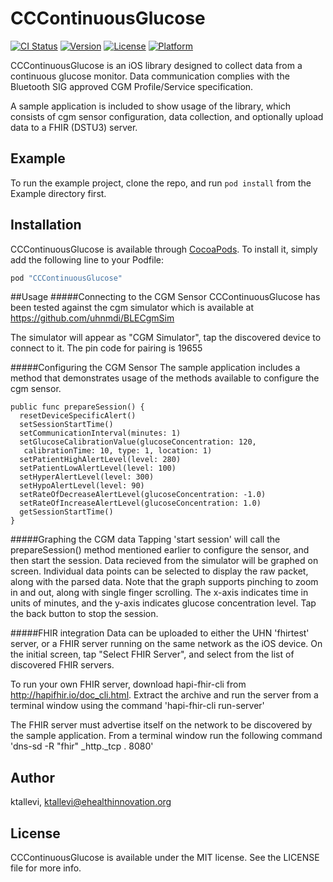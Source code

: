 # CCContinuousGlucose

[![CI Status](http://img.shields.io/travis/ktallevi/CCContinuousGlucose.svg?style=flat)](https://travis-ci.org/ktallevi/CCContinuousGlucose)
[![Version](https://img.shields.io/cocoapods/v/CCContinuousGlucose.svg?style=flat)](http://cocoapods.org/pods/CCContinuousGlucose)
[![License](https://img.shields.io/cocoapods/l/CCContinuousGlucose.svg?style=flat)](http://cocoapods.org/pods/CCContinuousGlucose)
[![Platform](https://img.shields.io/cocoapods/p/CCContinuousGlucose.svg?style=flat)](http://cocoapods.org/pods/CCContinuousGlucose)

CCContinuousGlucose is an iOS library designed to collect data from a continuous glucose monitor. Data communication complies with the Bluetooth SIG approved CGM Profile/Service specification.

A sample application is included to show usage of the library, which consists of cgm sensor configuration, data collection, and optionally upload data to a FHIR (DSTU3) server.


## Example

To run the example project, clone the repo, and run `pod install` from the Example directory first.


## Installation

CCContinuousGlucose is available through [CocoaPods](http://cocoapods.org). To install
it, simply add the following line to your Podfile:

```ruby
pod "CCContinuousGlucose"
```

##Usage
#####Connecting to the CGM Sensor
CCContinuousGlucose has been tested against the cgm simulator which is available at https://github.com/uhnmdi/BLECgmSim

The simulator will appear as "CGM Simulator", tap the discovered device to connect to it. The pin code for pairing is 19655

#####Configuring the CGM Sensor
The sample application includes a method that demonstrates usage of the methods available to configure the cgm sensor.

```
public func prepareSession() {
  resetDeviceSpecificAlert()
  setSessionStartTime()
  setCommunicationInterval(minutes: 1)
  setGlucoseCalibrationValue(glucoseConcentration: 120, 
   calibrationTime: 10, type: 1, location: 1)
  setPatientHighAlertLevel(level: 280)
  setPatientLowAlertLevel(level: 100)
  setHyperAlertLevel(level: 300)
  setHypoAlertLevel(level: 90)
  setRateOfDecreaseAlertLevel(glucoseConcentration: -1.0)
  setRateOfIncreaseAlertLevel(glucoseConcentration: 1.0)
  getSessionStartTime()
}
```

#####Graphing the CGM data
Tapping 'start session' will call the prepareSession() method mentioned earlier to configure the sensor, and then start the session. Data recieved from the simulator will be graphed on screen. Individual data points can be selected to display the raw packet, along with the parsed data. Note that the graph supports pinching to zoom in and out, along with single finger scrolling. The x-axis indicates time in units of minutes, and the y-axis indicates glucose concentration level. Tap the back button to stop the session.


#####FHIR integration
Data can be uploaded to either the UHN 'fhirtest' server, or a FHIR server running on the same network as the iOS device. On the initial screen, tap "Select FHIR Server", and select from the list of discovered FHIR servers.

To run your own FHIR server, download hapi-fhir-cli from http://hapifhir.io/doc_cli.html. Extract the archive and run the server from a terminal window using the command 'hapi-fhir-cli run-server'

The FHIR server must advertise itself on the network to be discovered by the sample application. From a terminal window run the following command 'dns-sd -R "fhir" _http._tcp . 8080'


## Author

ktallevi, ktallevi@ehealthinnovation.org

## License

CCContinuousGlucose is available under the MIT license. See the LICENSE file for more info.

